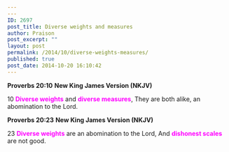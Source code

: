 ```yaml
---
---
ID: 2697
post_title: Diverse weights and measures
author: Praison
post_excerpt: ""
layout: post
permalink: /2014/10/diverse-weights-measures/
published: true
post_date: 2014-10-20 16:10:42
---
```

<strong>Proverbs 20:10</strong>
<strong> New King James Version (NKJV)</strong>

10 <span style="color: #ff00ff;"><strong>Diverse weights</strong></span> and <span style="color: #ff00ff;"><strong>diverse measures</strong></span>,
They are both alike, an abomination to the Lord.

<strong>Proverbs 20:23</strong>
<strong> New King James Version (NKJV)</strong>

23 <span style="color: #ff00ff;"><strong>Diverse weights</strong></span> are an abomination to the Lord,
And <span style="color: #ff00ff;"><strong>dishonest scales</strong></span> are not good.